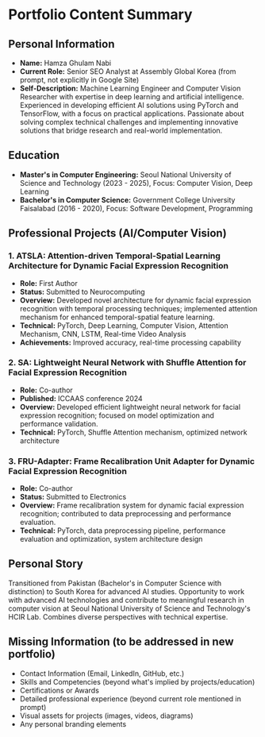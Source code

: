 # Portfolio Content Summary

## Personal Information
*   **Name:** Hamza Ghulam Nabi
*   **Current Role:** Senior SEO Analyst at Assembly Global Korea (from prompt, not explicitly in Google Site)
*   **Self-Description:** Machine Learning Engineer and Computer Vision Researcher with expertise in deep learning and artificial intelligence. Experienced in developing efficient AI solutions using PyTorch and TensorFlow, with a focus on practical applications. Passionate about solving complex technical challenges and implementing innovative solutions that bridge research and real-world implementation.

## Education
*   **Master's in Computer Engineering:** Seoul National University of Science and Technology (2023 - 2025), Focus: Computer Vision, Deep Learning
*   **Bachelor's in Computer Science:** Government College University Faisalabad (2016 - 2020), Focus: Software Development, Programming

## Professional Projects (AI/Computer Vision)

### 1. ATSLA: Attention-driven Temporal-Spatial Learning Architecture for Dynamic Facial Expression Recognition
*   **Role:** First Author
*   **Status:** Submitted to Neurocomputing
*   **Overview:** Developed novel architecture for dynamic facial expression recognition with temporal processing techniques; implemented attention mechanism for enhanced temporal-spatial feature learning.
*   **Technical:** PyTorch, Deep Learning, Computer Vision, Attention Mechanism, CNN, LSTM, Real-time Video Analysis
*   **Achievements:** Improved accuracy, real-time processing capability

### 2. SA: Lightweight Neural Network with Shuffle Attention for Facial Expression Recognition
*   **Role:** Co-author
*   **Published:** ICCAAS conference 2024
*   **Overview:** Developed efficient lightweight neural network for facial expression recognition; focused on model optimization and performance validation.
*   **Technical:** PyTorch, Shuffle Attention mechanism, optimized network architecture

### 3. FRU-Adapter: Frame Recalibration Unit Adapter for Dynamic Facial Expression Recognition
*   **Role:** Co-author
*   **Status:** Submitted to Electronics
*   **Overview:** Frame recalibration system for dynamic facial expression recognition; contributed to data preprocessing and performance evaluation.
*   **Technical:** PyTorch, data preprocessing pipeline, performance evaluation and optimization, system architecture design

## Personal Story
Transitioned from Pakistan (Bachelor's in Computer Science with distinction) to South Korea for advanced AI studies. Opportunity to work with advanced AI technologies and contribute to meaningful research in computer vision at Seoul National University of Science and Technology's HCIR Lab. Combines diverse perspectives with technical expertise.

## Missing Information (to be addressed in new portfolio)
*   Contact Information (Email, LinkedIn, GitHub, etc.)
*   Skills and Competencies (beyond what's implied by projects/education)
*   Certifications or Awards
*   Detailed professional experience (beyond current role mentioned in prompt)
*   Visual assets for projects (images, videos, diagrams)
*   Any personal branding elements


